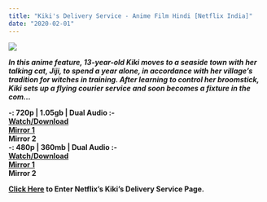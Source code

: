 ```yaml
---
title: "Kiki's Delivery Service - Anime Film Hindi [Netflix India]"
date: "2020-02-01"
---
```


[![](https://1.bp.blogspot.com/-XrkYQbBFJGs/XjT9ba2cSlI/AAAAAAAACzg/r4niyrEpDH4cGGjhWLFQCy2Hbjci5qjbgCLcBGAsYHQ/s400/images{cc12359f2e95e552e186e4de70c84d5cbcf99205a26c61ac9b84937885664646}2B{cc12359f2e95e552e186e4de70c84d5cbcf99205a26c61ac9b84937885664646}25284{cc12359f2e95e552e186e4de70c84d5cbcf99205a26c61ac9b84937885664646}2529.jpeg)](https://1.bp.blogspot.com/-XrkYQbBFJGs/XjT9ba2cSlI/AAAAAAAACzg/r4niyrEpDH4cGGjhWLFQCy2Hbjci5qjbgCLcBGAsYHQ/s1600/images{cc12359f2e95e552e186e4de70c84d5cbcf99205a26c61ac9b84937885664646}2B{cc12359f2e95e552e186e4de70c84d5cbcf99205a26c61ac9b84937885664646}25284{cc12359f2e95e552e186e4de70c84d5cbcf99205a26c61ac9b84937885664646}2529.jpeg)

**_In this anime feature, 13-year-old Kiki moves to a seaside town with her talking cat, Jiji, to spend a year alone, in accordance with her village’s tradition for witches in training. After learning to control her broomstick, Kiki sets up a flying courier service and soon becomes a fixture in the com…_**   

**\-: 720p | 1.05gb | Dual Audio :-**  
**[Watch/Download](https://gplinks.in/EvDDejGw)**  
**[Mirror 1](https://gplinks.in/2UTAc)**  
**Mirror 2**  
**\-: 480p | 360mb | Dual Audio :-**  
**[Watch/Download](https://gplinks.in/ey3n)**  
**[Mirror 1](https://gplinks.in/MieY50)**  
**Mirror 2**

**[Click Here](https://gplinks.in/73wnEh) to Enter Netflix’s Kiki’s Delivery Service Page.**
